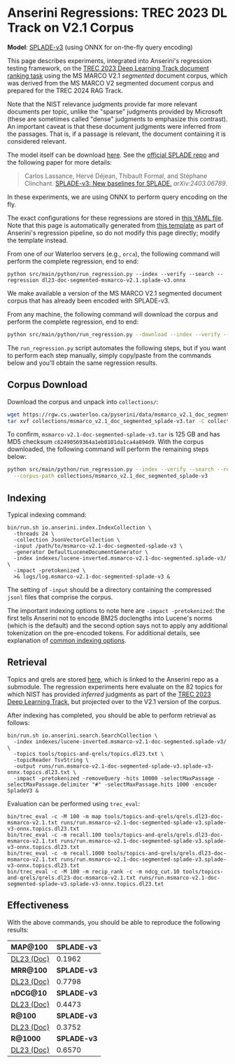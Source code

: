 # Anserini Regressions: TREC 2023 DL Track on V2.1 Corpus

**Model**: [SPLADE-v3](https://arxiv.org/abs/2403.06789) (using ONNX for on-the-fly query encoding)

This page describes experiments, integrated into Anserini's regression testing framework, on the [TREC 2023 Deep Learning Track document ranking task](https://trec.nist.gov/data/deep2023.html) using the MS MARCO V2.1 _segmented_ document corpus, which was derived from the MS MARCO V2 segmented document corpus and prepared for the TREC 2024 RAG Track.

Note that the NIST relevance judgments provide far more relevant documents per topic, unlike the "sparse" judgments provided by Microsoft (these are sometimes called "dense" judgments to emphasize this contrast).
An important caveat is that these document judgments were inferred from the passages.
That is, if a passage is relevant, the document containing it is considered relevant.

The model itself can be download [here](https://huggingface.co/naver/splade-v3).
See the [official SPLADE repo](https://github.com/naver/splade) and the following paper for more details:

> Carlos Lassance, Hervé Déjean, Thibault Formal, and Stéphane Clinchant. [SPLADE-v3: New baselines for SPLADE.](https://arxiv.org/abs/2403.06789) _arXiv:2403.06789_.

In these experiments, we are using ONNX to perform query encoding on the fly.

The exact configurations for these regressions are stored in [this YAML file](../../src/main/resources/regression/dl23-doc-segmented-msmarco-v2.1.splade-v3.onnx.yaml).
Note that this page is automatically generated from [this template](../../src/main/resources/docgen/templates/dl23-doc-segmented-msmarco-v2.1.splade-v3.onnx.template) as part of Anserini's regression pipeline, so do not modify this page directly; modify the template instead.

From one of our Waterloo servers (e.g., `orca`), the following command will perform the complete regression, end to end:

```
python src/main/python/run_regression.py --index --verify --search --regression dl23-doc-segmented-msmarco-v2.1.splade-v3.onnx
```

We make available a version of the MS MARCO V2.1 segmented document corpus that has already been encoded with SPLADE-v3.

From any machine, the following command will download the corpus and perform the complete regression, end to end:

```bash
python src/main/python/run_regression.py --download --index --verify --search --regression dl23-doc-segmented-msmarco-v2.1.splade-v3.onnx
```

The `run_regression.py` script automates the following steps, but if you want to perform each step manually, simply copy/paste from the commands below and you'll obtain the same regression results.

## Corpus Download

Download the corpus and unpack into `collections/`:

```bash
wget https://rgw.cs.uwaterloo.ca/pyserini/data/msmarco_v2.1_doc_segmented_splade-v3.tar -P collections/
tar xvf collections/msmarco_v2.1_doc_segmented_splade-v3.tar -C collections/
```

To confirm, `msmarco-v2.1-doc-segmented-splade-v3.tar` is 125 GB and has MD5 checksum `c62490569364a1eb0101da1ca4a894d9`.
With the corpus downloaded, the following command will perform the remaining steps below:

```bash
python src/main/python/run_regression.py --index --verify --search --regression dl23-doc-segmented-msmarco-v2.1.splade-v3.onnx \
  --corpus-path collections/msmarco_v2.1_doc_segmented_splade-v3
```

## Indexing

Typical indexing command:

```
bin/run.sh io.anserini.index.IndexCollection \
  -threads 24 \
  -collection JsonVectorCollection \
  -input /path/to/msmarco-v2.1-doc-segmented-splade-v3 \
  -generator DefaultLuceneDocumentGenerator \
  -index indexes/lucene-inverted.msmarco-v2.1-doc-segmented.splade-v3/ \
  -impact -pretokenized \
  >& logs/log.msmarco-v2.1-doc-segmented-splade-v3 &
```

The setting of `-input` should be a directory containing the compressed `jsonl` files that comprise the corpus.

The important indexing options to note here are `-impact -pretokenized`: the first tells Anserini not to encode BM25 doclengths into Lucene's norms (which is the default) and the second option says not to apply any additional tokenization on the pre-encoded tokens.
For additional details, see explanation of [common indexing options](../../docs/common-indexing-options.md).

## Retrieval

Topics and qrels are stored [here](https://github.com/castorini/anserini-tools/tree/master/topics-and-qrels), which is linked to the Anserini repo as a submodule.
The regression experiments here evaluate on the 82 topics for which NIST has provided _inferred_ judgments as part of the [TREC 2023 Deep Learning Track](https://trec.nist.gov/data/deep2023.html), but projected over to the V2.1 version of the corpus.

After indexing has completed, you should be able to perform retrieval as follows:

```
bin/run.sh io.anserini.search.SearchCollection \
  -index indexes/lucene-inverted.msmarco-v2.1-doc-segmented.splade-v3/ \
  -topics tools/topics-and-qrels/topics.dl23.txt \
  -topicReader TsvString \
  -output runs/run.msmarco-v2.1-doc-segmented-splade-v3.splade-v3-onnx.topics.dl23.txt \
  -impact -pretokenized -removeQuery -hits 10000 -selectMaxPassage -selectMaxPassage.delimiter "#" -selectMaxPassage.hits 1000 -encoder SpladeV3 &
```

Evaluation can be performed using `trec_eval`:

```
bin/trec_eval -c -M 100 -m map tools/topics-and-qrels/qrels.dl23-doc-msmarco-v2.1.txt runs/run.msmarco-v2.1-doc-segmented-splade-v3.splade-v3-onnx.topics.dl23.txt
bin/trec_eval -c -m recall.100 tools/topics-and-qrels/qrels.dl23-doc-msmarco-v2.1.txt runs/run.msmarco-v2.1-doc-segmented-splade-v3.splade-v3-onnx.topics.dl23.txt
bin/trec_eval -c -m recall.1000 tools/topics-and-qrels/qrels.dl23-doc-msmarco-v2.1.txt runs/run.msmarco-v2.1-doc-segmented-splade-v3.splade-v3-onnx.topics.dl23.txt
bin/trec_eval -c -M 100 -m recip_rank -c -m ndcg_cut.10 tools/topics-and-qrels/qrels.dl23-doc-msmarco-v2.1.txt runs/run.msmarco-v2.1-doc-segmented-splade-v3.splade-v3-onnx.topics.dl23.txt
```

## Effectiveness

With the above commands, you should be able to reproduce the following results:

| **MAP@100**                                                                                                  | **SPLADE-v3**|
|:-------------------------------------------------------------------------------------------------------------|-----------|
| [DL23 (Doc)](https://microsoft.github.io/msmarco/TREC-Deep-Learning)                                         | 0.1962    |
| **MRR@100**                                                                                                  | **SPLADE-v3**|
| [DL23 (Doc)](https://microsoft.github.io/msmarco/TREC-Deep-Learning)                                         | 0.7798    |
| **nDCG@10**                                                                                                  | **SPLADE-v3**|
| [DL23 (Doc)](https://microsoft.github.io/msmarco/TREC-Deep-Learning)                                         | 0.4473    |
| **R@100**                                                                                                    | **SPLADE-v3**|
| [DL23 (Doc)](https://microsoft.github.io/msmarco/TREC-Deep-Learning)                                         | 0.3752    |
| **R@1000**                                                                                                   | **SPLADE-v3**|
| [DL23 (Doc)](https://microsoft.github.io/msmarco/TREC-Deep-Learning)                                         | 0.6570    |

